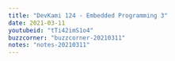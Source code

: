 ```yaml
---
title: "DevKami 124 - Embedded Programming 3"
date: 2021-03-11
youtubeid: "tTi42imS1o4"
buzzcorner: "buzzcorner-20210311"
notes: "notes-20210311"
---
```

